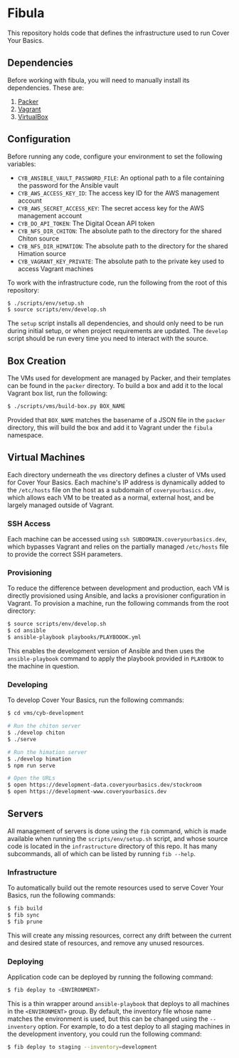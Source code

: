 # Fibula

This repository holds code that defines the infrastructure used to run Cover
Your Basics.

## Dependencies

Before working with fibula, you will need to manually install its dependencies.
These are:

1. [Packer](https://www.packer.io/downloads.html)
2. [Vagrant](https://www.vagrantup.com/downloads.html)
3. [VirtualBox](https://www.virtualbox.org/wiki/Downloads)

## Configuration

Before running any code, configure your environment to set the following
variables:

* `CYB_ANSIBLE_VAULT_PASSWORD_FILE`: An optional path to a file containing the password for the Ansible vault
* `CYB_AWS_ACCESS_KEY_ID`: The access key ID for the AWS management account
* `CYB_AWS_SECRET_ACCESS_KEY`: The secret access key for the AWS management account
* `CYB_DO_API_TOKEN`: The Digital Ocean API token
* `CYB_NFS_DIR_CHITON`: The absolute path to the directory for the shared Chiton source
* `CYB_NFS_DIR_HIMATION`: The absolute path to the directory for the shared Himation source
* `CYB_VAGRANT_KEY_PRIVATE`: The absolute path to the private key used to access Vagrant machines

To work with the infrastructure code, run the following from the root of this
repository:

```sh
$ ./scripts/env/setup.sh
$ source scripts/env/develop.sh
```

The `setup` script installs all dependencies, and should only need to be run
during initial setup, or when project requirements are updated.  The `develop`
script should be run every time you need to interact with the source.

## Box Creation

The VMs used for development are managed by Packer, and their templates can be
found in the `packer` directory.  To build a box and add it to the local Vagrant
box list, run the following:

```sh
$ ./scripts/vms/build-box.py BOX_NAME
```

Provided that `BOX_NAME` matches the basename of a JSON file in the `packer`
directory, this will build the box and add it to Vagrant under the `fibula`
namespace.

## Virtual Machines

Each directory underneath the `vms` directory defines a cluster of VMs used for
Cover Your Basics.  Each machine's IP address is dynamically added to the
`/etc/hosts` file on the host as a subdomain of `coveryourbasics.dev`, which
allows each VM to be treated as a normal, external host, and be largely managed
outside of Vagrant.

### SSH Access

Each machine can be accessed using `ssh SUBDOMAIN.coveryourbasics.dev`, which
bypasses Vagrant and relies on the partially managed `/etc/hosts` file to
provide the correct SSH parameters.

### Provisioning

To reduce the difference between development and production, each VM is directly
provisioned using Ansible, and lacks a provisioner configuration in Vagrant.  To
provision a machine, run the following commands from the root directory:

```bash
$ source scripts/env/develop.sh
$ cd ansible
$ ansible-playbook playbooks/PLAYBOOOK.yml
```

This enables the development version of Ansible and then uses the
`ansible-playbook` command to apply the playbook provided in `PLAYBOOK` to the
machine in question.

### Developing

To develop Cover Your Basics, run the following commands:

```sh
$ cd vms/cyb-development

# Run the chiton server
$ ./develop chiton
$ ./serve

# Run the himation server
$ ./develop himation
$ npm run serve

# Open the URLs
$ open https://development-data.coveryourbasics.dev/stockroom
$ open https://development-www.coveryourbasics.dev
```

## Servers

All management of servers is done using the `fib` command, which is made
available when running the `scripts/env/setup.sh` script, and whose source code
is located in the `infrastructure` directory of this repo.  It has many
subcommands, all of which can be listed by running `fib --help`.

### Infrastructure

To automatically build out the remote resources used to serve Cover Your Basics,
run the following commands:

```bash
$ fib build
$ fib sync
$ fib prune
```

This will create any missing resources, correct any drift between the current
and desired state of resources, and remove any unused resources.

### Deploying

Application code can be deployed by running the following command:

```bash
$ fib deploy to <ENVIRONMENT>
```

This is a thin wrapper around `ansible-playbook` that deploys to all machines in
the `<ENVIRONMENT>` group. By default, the inventory file whose name matches the
environment is used, but this can be changed using the `--inventory` option. For
example, to do a test deploy to all staging machines in the development
inventory, you could run the following command:

```bash
$ fib deploy to staging --inventory=development
```
